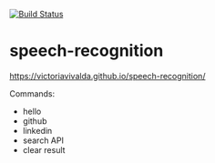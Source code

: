 [![Build Status](https://travis-ci.org/vickui/speech-recognition.svg?branch=master)](https://travis-ci.org/vickui/speech-recognition)

# speech-recognition

https://victoriavivalda.github.io/speech-recognition/

Commands: 

- hello
- github
- linkedin
- search API
- clear result

